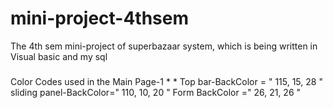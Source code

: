 # mini-project-4thsem
The 4th sem mini-project of superbazaar system, which  is being written in Visual basic and my sql

#####
Color Codes used in the Main Page-1
*
*
Top bar-BackColor = " 115, 15, 28 "
sliding panel-BackColor=" 110, 10, 20 "
Form BackColor =" 26, 21, 26 "
